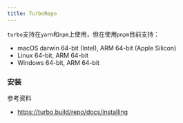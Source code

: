 ```yaml
---
title: TurboRepo
---
```


`turbo`支持在`yarn`和`npm`上使用，但在使用`pnpm`目前支持：

- macOS darwin 64-bit (Intel), ARM 64-bit (Apple Silicon)
- Linux 64-bit, ARM 64-bit
- Windows 64-bit, ARM 64-bit

### 安装



参考资料
- <https://turbo.build/repo/docs/installing>